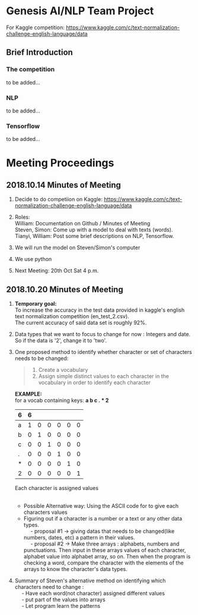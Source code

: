 # Genesis AI/NLP Team Project
For Kaggle competition: https://www.kaggle.com/c/text-normalization-challenge-english-language/data

## Brief Introduction
### The competition
to be added...
### NLP
to be added...
### Tensorflow
to be added...


# Meeting Proceedings
## 2018.10.14 Minutes of Meeting
1. Decide to do competiion on Kaggle: https://www.kaggle.com/c/text-normalization-challenge-english-language/data
2. Roles: </br>
  William: Documentation on Github / Minutes of Meeting </br>
  Steven, Simon: Come up with a model to deal with texts (words). </br>
  Tianyi, William: Post some brief descriptions on NLP, Tensorflow. </br>
  
3. We will run the model on Steven/Simon's computer
4. We use python
5. Next Meeting: 20th Oct Sat 4 p.m. 



## 2018.10.20 Minutes of Meeting
1. **Temporary goal:** <br>
   To increase the accuracy in the test data provided in kaggle's english text normalization competition (en_test_2.csv). <br> 
   The current accuracy of said data set is roughly 92%. <br>
2. Data types that we want to focus to change for now : Integers and date. So if the data is '2', change it to 'two'. <br> 
3. One proposed method to identify whether character or set of characters needs to be changed: <br>
    > 1. Create a vocabulary <br> 
    > 2. Assign simple distinct values to each character in the vocabulary in order to identify each character <br> 
    
    **EXAMPLE:** <br>
         for a vocab containing keys: **a b c . * 2** <br>

    | 6 | 6 |   |   |   |   |   |
    | - |:-:|:-:|:-:|:-:|:-:|:-:|
    | a | 1 | 0 | 0 | 0 | 0 | 0 |
    | b | 0 | 1 | 0 | 0 | 0 | 0 |
    | c | 0 | 0 | 1 | 0 | 0 | 0 | 
    | . | 0 | 0 | 0 | 1 | 0 | 0 |     
    | * | 0 | 0 | 0 | 0 | 1 | 0 |     
    | 2 | 0 | 0 | 0 | 0 | 0 | 1 |
        
    Each character is assigned values <br><br> 

   - Possible Alternative way: Using the ASCII code for to give each characters values <br> 
   - Figuring out if a character is a number or a text or any other data types. <br> 
   &emsp;  - proposal #1 -> giving datas that needs to be changed(like numbers, dates, etc)
                            a pattern in their values. <br> 
   &emsp;  - proposal #2 -> Make three arrays : alphabets, numbers and punctuations. Then input in these
                                                           arrays values of each character, alphabet value into alphabet array, so on.
                                                           Then when the program is checking a word, compare the character with the
                                                           elements of the arrays to know the character's data types. </br> 
4. Summary of Steven's alternative method on identifying which characters need to change :</br> 
                               &emsp;   - Have each word(not character) assigned different values</br> 
                               &emsp;   - put part of the values into arrays</br> 
                               &emsp;   - Let program learn the patterns</br> 
                                 

